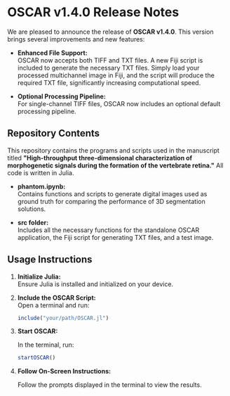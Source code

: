 # OSCAR v1.4.0 Release Notes

We are pleased to announce the release of **OSCAR v1.4.0**. This version brings several improvements and new features:

- **Enhanced File Support:**  
  OSCAR now accepts both TIFF and TXT files. A new Fiji script is included to generate the necessary TXT files. Simply load your processed multichannel image in Fiji, and the script will produce the required TXT file, significantly increasing computational speed.

- **Optional Processing Pipeline:**  
  For single-channel TIFF files, OSCAR now includes an optional default processing pipeline.

## Repository Contents

This repository contains the programs and scripts used in the manuscript titled **"High-throughput three-dimensional characterization of morphogenetic signals during the formation of the vertebrate retina."** All code is written in Julia.

- **phantom.ipynb:**  
  Contains functions and scripts to generate digital images used as ground truth for comparing the performance of 3D segmentation solutions.

- **src folder:**  
  Includes all the necessary functions for the standalone OSCAR application, the Fiji script for generating TXT files, and a test image.

## Usage Instructions

1. **Initialize Julia:**  
   Ensure Julia is installed and initialized on your device.

2. **Include the OSCAR Script:**  
   Open a terminal and run:
   
   ```julia
   include("your/path/OSCAR.jl")
   ```

3. **Start OSCAR:**
   
   In the terminal, run:

   ```julia
   startOSCAR()
   ```

5. **Follow On-Screen Instructions:**
   
   Follow the prompts displayed in the terminal to view the results.
     
   
